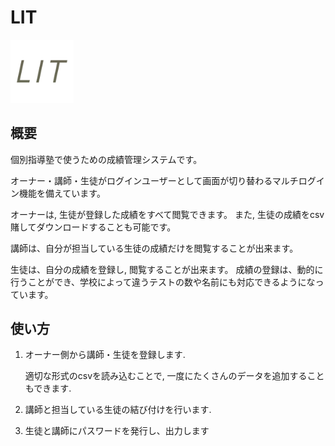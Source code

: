 # LIT
<img src="https://raw.githubusercontent.com/snoguchi1212/LIT/images/LIT_logo.png" width="20%">

## 概要

個別指導塾で使うための成績管理システムです。

オーナー・講師・生徒がログインユーザーとして画面が切り替わるマルチログイン機能を備えています。

オーナーは, 生徒が登録した成績をすべて閲覧できます。
また, 生徒の成績をcsv賭してダウンロードすることも可能です。

講師は、自分が担当している生徒の成績だけを閲覧することが出来ます。

生徒は、自分の成績を登録し, 閲覧することが出来ます。
成績の登録は、動的に行うことができ、学校によって違うテストの数や名前にも対応できるようになっています。

## 使い方

1. オーナー側から講師・生徒を登録します.

   適切な形式のcsvを読み込むことで, 一度にたくさんのデータを追加することもできます.

2. 講師と担当している生徒の結び付けを行います.

3. 生徒と講師にパスワードを発行し、出力します
